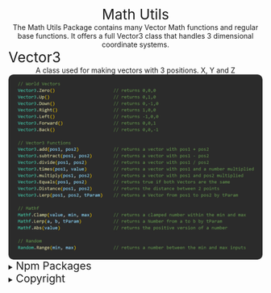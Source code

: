 <div style="text-align:center;">
<span style="font-size:2em;">Math Utils</span>
<div>
The Math Utils Package contains many Vector Math functions and regular base functions. It offers a full Vector3 class that handles 3 dimensional coordinate systems.

<div style="font-size:2em;text-align:left">Vector3</div>
A class used for making vectors with 3 positions. X, Y and Z
<div style="background-color: #2B2B2B; width: 1223/2px; height: 870/2px; border-radius: 10px; padding: 10px;text-align:center">
<img src="https://raw.githubusercontent.com/Jaden-Allen/Math-Utils/preview/src/img/images.jpg" alt="Functions for making vector math simplified">
</div>
</div>
</div>

<details><summary><span style="font-size:1.5em;">Npm Packages</span> </summary>

###### Latest Version
    npm i @jadenallen/math_utils
###### Version 1.0.2
    npm i npm i @jadenallen/math_utils@1.0.2
###### Version 1.0.1
    npm i @jadenallen/math_utils@1.0.1
###### Version 1.0.0
    npm i @jadenallen/math_utils@1.0.0
</details>

<details><summary><span style="font-size:1.5em;">Copyright</span></summary>

```
MIT License

Copyright (c) 2024 Jaden-Allen

Permission is hereby granted, free of charge, to any person obtaining a copy
of this software and associated documentation files (the "Software"), to deal
in the Software without restriction, including without limitation the rights
to use, copy, modify, merge, publish, distribute, sublicense, and/or sell
copies of the Software, and to permit persons to whom the Software is
furnished to do so, subject to the following conditions:

The above copyright notice and this permission notice shall be included in all
copies or substantial portions of the Software.

THE SOFTWARE IS PROVIDED "AS IS", WITHOUT WARRANTY OF ANY KIND, EXPRESS OR
IMPLIED, INCLUDING BUT NOT LIMITED TO THE WARRANTIES OF MERCHANTABILITY,
FITNESS FOR A PARTICULAR PURPOSE AND NONINFRINGEMENT. IN NO EVENT SHALL THE
AUTHORS OR COPYRIGHT HOLDERS BE LIABLE FOR ANY CLAIM, DAMAGES OR OTHER
LIABILITY, WHETHER IN AN ACTION OF CONTRACT, TORT OR OTHERWISE, ARISING FROM,
OUT OF OR IN CONNECTION WITH THE SOFTWARE OR THE USE OR OTHER DEALINGS IN THE
SOFTWARE.
```
</details>
